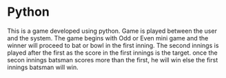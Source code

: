 # Python
This is a game developed using python.
Game is played between the user and the system.
The game begins with Odd or Even mini game and the winner will proceed to bat or bowl in the first inning.
The second innings is played after the first as the score in the first innings is the target.
once the secon innings batsman scores more than the first, he will win else the first innings batsman will win.

